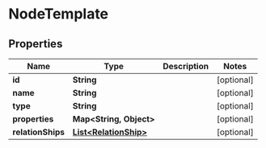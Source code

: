 
# NodeTemplate

## Properties
Name | Type | Description | Notes
------------ | ------------- | ------------- | -------------
**id** | **String** |  |  [optional]
**name** | **String** |  |  [optional]
**type** | **String** |  |  [optional]
**properties** | **Map&lt;String, Object&gt;** |  |  [optional]
**relationShips** | [**List&lt;RelationShip&gt;**](RelationShip.md) |  |  [optional]



